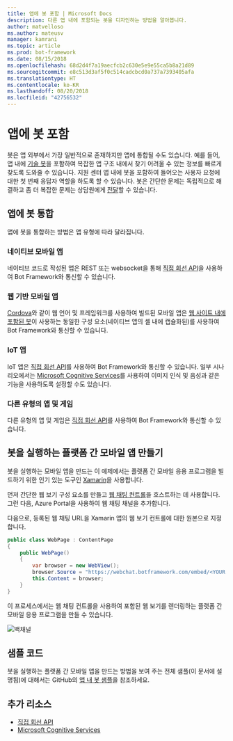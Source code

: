 ```yaml
---
title: 앱에 봇 포함 | Microsoft Docs
description: 다른 앱 내에 포함되는 봇을 디자인하는 방법을 알아봅니다.
author: matvelloso
ms.author: mateusv
manager: kamrani
ms.topic: article
ms.prod: bot-framework
ms.date: 08/15/2018
ms.openlocfilehash: 68d2d4f7a19aecfcb2c630e5e9e55ca5b8a21d89
ms.sourcegitcommit: e8c513d3af5f0c514cadcbcd0a737a7393405afa
ms.translationtype: HT
ms.contentlocale: ko-KR
ms.lasthandoff: 08/20/2018
ms.locfileid: "42756532"
---
```

# <a name="embed-a-bot-in-an-app"></a>앱에 봇 포함

봇은 앱 외부에서 가장 일반적으로 존재하지만 앱에 통합될 수도 있습니다. 예를 들어, 앱 내에 [기술 봇](~/bot-service-design-pattern-knowledge-base.md)을 포함하여 복잡한 앱 구조 내에서 찾기 어려울 수 있는 정보를 빠르게 찾도록 도와줄 수 있습니다. 지원 센터 앱 내에 봇을 포함하여 들어오는 사용자 요청에 대한 첫 번째 응답자 역할을 하도록 할 수 있습니다. 봇은 간단한 문제는 독립적으로 해결하고 좀 더 복잡한 문제는 상담원에게 [전달](~/bot-service-design-pattern-handoff-human.md)할 수 있습니다. 

## <a name="integrating-bot-with-app"></a>앱에 봇 통합

앱에 봇을 통합하는 방법은 앱 유형에 따라 달라집니다. 

### <a name="native-mobile-app"></a>네이티브 모바일 앱

네이티브 코드로 작성된 앱은 REST 또는 websocket을 통해 [직접 회선 API][directLineAPI]을 사용하여 Bot Framework와 통신할 수 있습니다.

### <a name="web-based-mobile-app"></a>웹 기반 모바일 앱

<a href="https://cordova.apache.org/" target="_blank">Cordova</a>와 같이 웹 언어 및 프레임워크를 사용하여 빌드된 모바일 앱은 [웹 사이트 내에 포함된 봇](~/bot-service-design-pattern-embed-web-site.md)이 사용하는 동일한 구성 요소(네이티브 앱의 셸 내에 캡슐화된)를 사용하여 Bot Framework와 통신할 수 있습니다.

### <a name="iot-app"></a>IoT 앱

IoT 앱은 [직접 회선 API][directLineAPI]를 사용하여 Bot Framework와 통신할 수 있습니다. 일부 시나리오에서는 <a href="https://www.microsoft.com/cognitive-services/" target="_blank">Microsoft Cognitive Services</a>를 사용하여 이미지 인식 및 음성과 같은 기능을 사용하도록 설정할 수도 있습니다.

### <a name="other-types-of-apps-and-games"></a>다른 유형의 앱 및 게임

다른 유형의 앱 및 게임은 [직접 회선 API][directLineAPI]를 사용하여 Bot Framework와 통신할 수 있습니다. 

## <a name="creating-a-cross-platform-mobile-app-that-runs-a-bot"></a>봇을 실행하는 플랫폼 간 모바일 앱 만들기

봇을 실행하는 모바일 앱을 만드는 이 예제에서는 플랫폼 간 모바일 응용 프로그램을 빌드하기 위한 인기 있는 도구인 <a href="https://www.xamarin.com/" target="_blank">Xamarin</a>을 사용합니다. 

먼저 간단한 웹 보기 구성 요소를 만들고 <a href="https://github.com/Microsoft/BotFramework-WebChat" target="_blank">웹 채팅 컨트롤</a>을 호스트하는 데 사용합니다. 그런 다음, Azure Portal을 사용하여 웹 채팅 채널을 추가합니다. 

다음으로, 등록된 웹 채팅 URL을 Xamarin 앱의 웹 보기 컨트롤에 대한 원본으로 지정합니다.

```cs
public class WebPage : ContentPage
{
    public WebPage()
    {
        var browser = new WebView();
        browser.Source = "https://webchat.botframework.com/embed/<YOUR SECRET KEY HERE>";
        this.Content = browser;
    }
}
```

이 프로세스에서는 웹 채팅 컨트롤을 사용하여 포함된 웹 보기를 렌더링하는 플랫폼 간 모바일 응용 프로그램을 만들 수 있습니다.

![백채널](~/media/bot-service-design-pattern-embed-app/xamarin-apps.png)

## <a name="sample-code"></a>샘플 코드

봇을 실행하는 플랫폼 간 모바일 앱을 만드는 방법을 보여 주는 전체 샘플(이 문서에 설명됨)에 대해서는 GitHub의 <a href="https://github.com/Microsoft/BotBuilder-Samples/tree/master/CSharp/capability-BotInApps" target="_blank">앱 내 봇 샘플</a>을 참조하세요.

## <a name="additional-resources"></a>추가 리소스

- [직접 회선 API][directLineAPI]
- <a href="https://www.microsoft.com/cognitive-services/" target="_blank">Microsoft Cognitive Services</a>

[directLineAPI]: https://docs.botframework.com/en-us/restapi/directline3/#navtitle
